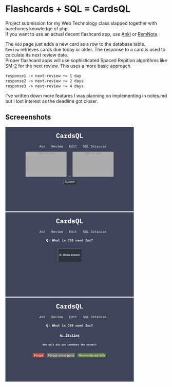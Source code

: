 # Flashcards + SQL = CardsQL

Project submission for my Web Technology class slapped together with barebones knowledge of php.  
If you want to use an actual decent flashcard app, use [Anki](https://apps.ankiweb.net/) or [RemNote](https://www.remnote.com/).


The `Add` page just adds a new card as a row to the database table.  
`Review` retrieves cards due today or older. 
The response to a card is used to calculate its next review date.  
Proper flashcard apps will use sophisticated Spaced Repition algorithms like [SM-2](https://github.com/thyagoluciano/sm2) for the next review.
This uses a more basic approach.
```
response1 -> next-review += 1 day
response2 -> next-review += 2 days
response3 -> next-review += 4 days
```

I've written down more features I was planning on implementing in notes.md but I lost interest as the deadline got closer.
## Screeenshots
<img src="screenshots/screenshot-add.png" width="400"/>
<img src="screenshots/screenshot-review-before.png" width="400"/>
<img src="screenshots/screenshot-review-after.png" width="400"/>
